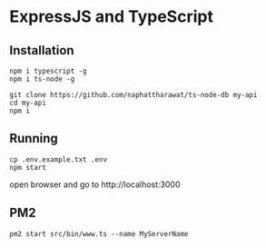 # ExpressJS and TypeScript

## Installation

```
npm i typescript -g
npm i ts-node -g
```

```
git clone https://github.com/naphattharawat/ts-node-db my-api
cd my-api
npm i
```

## Running

```
cp .env.example.txt .env
npm start
```

open browser and go to http://localhost:3000

## PM2

```
pm2 start src/bin/www.ts --name MyServerName
```
